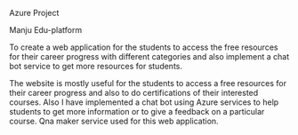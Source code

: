 Azure Project

Manju Edu-platform

To create a web application for the students to access the free resources for their career progress with different categories and also implement a chat bot service to get more resources for students.

The website is mostly useful for the students to access a free resources for their career progress and also to do certifications of their interested courses.
Also I have implemented a chat bot using Azure services to help students to get more information or to give a feedback on a particular course. Qna maker service used for this web application.
